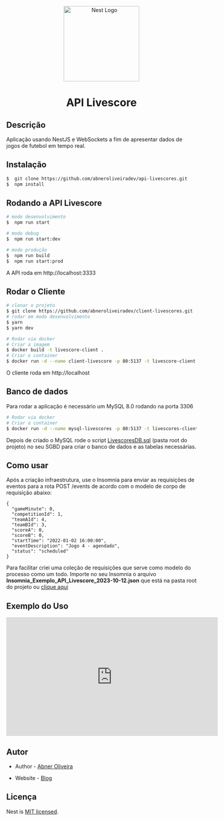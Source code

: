 <p  align="center">
<a  href="http://nestjs.com/"  target="blank"><img  src="https://nestjs.com/img/logo-small.svg"  width="200"  alt="Nest Logo"  /></a>
</p>

[circleci-image]: https://img.shields.io/circleci/build/github/nestjs/nest/master?token=abc123def456
[circleci-url]: https://circleci.com/gh/nestjs/nest

<h1  align="center">API Livescore</h1>

## Descrição

Aplicação usando NestJS e WebSockets a fim de apresentar dados de jogos de futebol em tempo real.

## Instalação

```bash
$  git clone https://github.com/abneroliveiradev/api-livescores.git
$  npm install
```

## Rodando a API Livescore

```bash
# modo desenvolvimento
$  npm run start

# modo debug
$  npm run start:dev

# modo produção
$  npm run build
$  npm run start:prod
```

A API roda em http://localhost:3333

## Rodar o Cliente

```bash
# clonar o projeto
$ git clone https://github.com/abneroliveiradev/client-livescores.git
# rodar em modo desenvolvimento
$ yarn
$ yarn dev

# Rodar via docker
# Criar a imagem
$ docker build -t livescore-client .
# Criar o container
$ docker run -d --name client-livescore -p 80:5137 -t livescore-client
```

O cliente roda em http://localhost

## Banco de dados

Para rodar a aplicação é necessário um MySQL 8.0 rodando na porta 3306

```bash
# Rodar via docker
# Criar o container
$ docker run -d --name mysql-livescores -p 80:5137 -t livescores-client
```

Depois de criado o MySQL rode o script [LivescoresDB.sql](https://github.com/abneroliveiradev/api-livescores/blob/main/LiveScoreDB.sql) (pasta root do projeto) no seu SGBD para criar o banco de dados e as tabelas necessárias.

## Como usar

Após a criação infraestrutura, use o Insomnia para enviar as requisições de eventos para a rota POST /events de acordo com o modelo de corpo de requisição abaixo:

```
{
  "gameMinute": 0,
  "competitionId": 1,
  "teamAId": 4,
  "teamBId": 3,
  "scoreA": 0,
  "scoreB": 0,
  "startTime": "2022-01-02 16:00:00",
  "eventDescription": "Jogo 4 - agendado",
  "status": "scheduled"
}
```

Para facilitar criei uma coleção de requisições que serve como modelo do processo como um todo.
Importe no seu Insomnia o arquivo **Insomnia_Exemplo_API_Livescore_2023-10-12.json** que está na pasta root do projeto ou [clique aqui](https://github.com/abneroliveiradev/api-livescores/blob/main/Insomnia_Exemplo_API_Livescore_2023-10-12)

## Exemplo do Uso

<iframe width="560" height="315" src="https://www.youtube.com/embed/Qnt3FDjg-Bc?si=ht3uJcMMm61EgnzI" title="YouTube video player" frameborder="0" allow="accelerometer; autoplay; clipboard-write; encrypted-media; gyroscope; picture-in-picture; web-share" allowfullscreen></iframe>

## Autor

- Author - [Abner Oliveira](https://github.com/abneroliveiradev)

- Website - [Blog](https://abneroliveira.vercel.app/)

## Licença

Nest is [MIT licensed](LICENSE).
